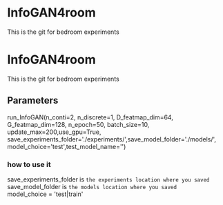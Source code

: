 # InfoGAN4room
This is the git for bedroom experiments 

# InfoGAN4room
This is the git for bedroom experiments 

## Parameters
run_InfoGAN(n_conti=2, n_discrete=1, D_featmap_dim=64, G_featmap_dim=128,
                n_epoch=50, batch_size=10, update_max=200,use_gpu=True,
                save_experiments_folder='./experiments/',save_model_folder='./models/',
                model_choice='test',test_model_name='')
### how to use it              
save_experiments_folder is ```the experiments location where you saved```  
save_model_folder is ```the models location where you saved```  
model_choice = 'test|train'


